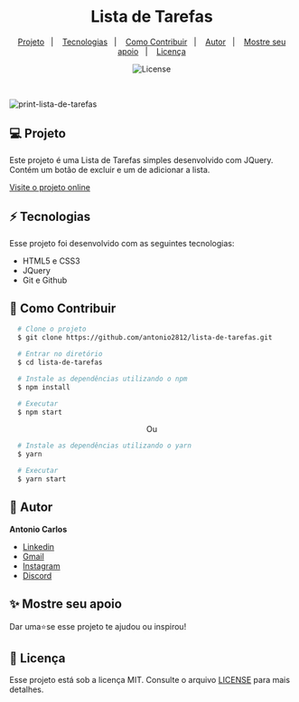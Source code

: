 <h1 align="center"> Lista de Tarefas </h1>

<p align="center">
  <a href="#--projeto">Projeto</a>&nbsp;&nbsp;&nbsp;|&nbsp;&nbsp;&nbsp;
  <a href="#--tecnologias">Tecnologias</a>&nbsp;&nbsp;&nbsp;|&nbsp;&nbsp;&nbsp;
  <a href="#--como-contribuir">Como Contribuir</a>&nbsp;&nbsp;&nbsp;|&nbsp;&nbsp;&nbsp;
  <a href="#--autor">Autor</a>&nbsp;&nbsp;&nbsp;|&nbsp;&nbsp;&nbsp;
  <a href="#--mostre-seu-apoio">Mostre seu apoio</a>&nbsp;&nbsp;&nbsp;|&nbsp;&nbsp;&nbsp;
  <a href="#memo--licença">Licença</a>
</p>

<p align="center">
  <img alt="License" src="https://img.shields.io/static/v1?label=license&message=MIT&color=49AA26&labelColor=000000">
</p>

<br>

![print-lista-de-tarefas](https://github.com/antonio2812/lista-de-tarefas/assets/104834145/9452d41d-539d-4d8c-b806-2a706977433a)


## 💻  Projeto

Este projeto é uma Lista de Tarefas simples desenvolvido com JQuery. Contém um botão de excluir e um de adicionar a lista.

[Visite o projeto online](https://antonio2812.github.io/lista-de-tarefas)

## ⚡  Tecnologias

Esse projeto foi desenvolvido com as seguintes tecnologias:

- HTML5 e CSS3
- JQuery
- Git e Github

## 🤝  Como Contribuir

```bash
  # Clone o projeto
  $ git clone https://github.com/antonio2812/lista-de-tarefas.git
````

```bash
  # Entrar no diretório
  $ cd lista-de-tarefas
```

```bash
  # Instale as dependências utilizando o npm
  $ npm install
```

```bash
  # Executar
  $ npm start
```

<p align="center">Ou</p>

```bash
  # Instale as dependências utilizando o yarn
  $ yarn
```

```bash
  # Executar
  $ yarn start
```

## 👤  Autor

**Antonio  Carlos**

* [Linkedin](https://www.linkedin.com/in/antonio-carlos-de-souza-junior/)
* [Gmail](mailto:acarlosdesouzajunior@gmail.com)
* [Instagram](https://www.instagram.com/carlosdesouzajunior.antonio/)
* [Discord](https://discord.com/channels/@me)

## ✨  Mostre seu apoio

Dar uma⭐️se esse projeto te ajudou ou inspirou!

## :memo:  Licença

Esse projeto está sob a licença MIT. Consulte o arquivo <a href="https://github.com/antonio2812/lista-de-tarefas/blob/main/LICENSE">LICENSE</a> para mais detalhes.
